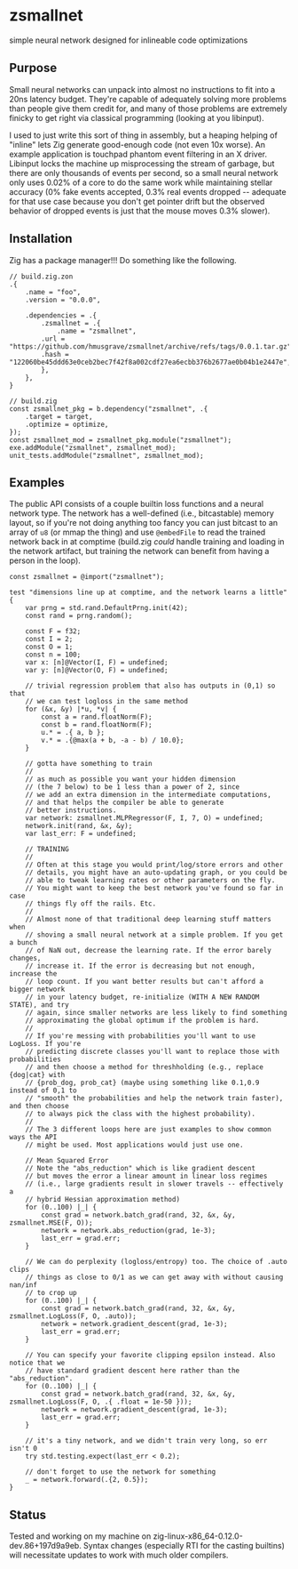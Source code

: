 # zsmallnet

simple neural network designed for inlineable code optimizations

## Purpose

Small neural networks can unpack into almost no instructions to fit into a 20ns latency budget. They're capable of adequately solving more problems than people give them credit for, and many of those problems are extremely finicky to get right via classical programming (looking at you libinput).

I used to just write this sort of thing in assembly, but a heaping helping of "inline" lets Zig generate good-enough code (not even 10x worse). An example application is touchpad phantom event filtering in an X driver. Libinput locks the machine up misprocessing the stream of garbage, but there are only thousands of events per second, so a small neural network only uses 0.02% of a core to do the same work while maintaining stellar accuracy (0% fake events accepted, 0.3% real events dropped -- adequate for that use case because you don't get pointer drift but the observed behavior of dropped events is just that the mouse moves 0.3% slower).

## Installation

Zig has a package manager!!! Do something like the following.

```zig
// build.zig.zon
.{
    .name = "foo",
    .version = "0.0.0",

    .dependencies = .{
        .zsmallnet = .{
            .name = "zsmallnet",
	    .url = "https://github.com/hmusgrave/zsmallnet/archive/refs/tags/0.0.1.tar.gz",
	    .hash = "122060be45ddd63e0ceb2bec7f42f8a002cdf27ea6ecbb376b2677ae0b04b1e2447e",
        },
    },
}
```

```zig
// build.zig
const zsmallnet_pkg = b.dependency("zsmallnet", .{
    .target = target,
    .optimize = optimize,
});
const zsmallnet_mod = zsmallnet_pkg.module("zsmallnet");
exe.addModule("zsmallnet", zsmallnet_mod);
unit_tests.addModule("zsmallnet", zsmallnet_mod);
```

## Examples

The public API consists of a couple builtin loss functions and a neural network type. The network has a well-defined (i.e., bitcastable) memory layout, so if you're not doing anything too fancy you can just bitcast to an array of `u8` (or mmap the thing) and use `@embedFile` to read the trained network back in at comptime (build.zig _could_ handle training and loading in the network artifact, but training the network can benefit from having a person in the loop).

```zig
const zsmallnet = @import("zsmallnet");

test "dimensions line up at comptime, and the network learns a little" {
    var prng = std.rand.DefaultPrng.init(42);
    const rand = prng.random();

    const F = f32;
    const I = 2;
    const O = 1;
    const n = 100;
    var x: [n]@Vector(I, F) = undefined;
    var y: [n]@Vector(O, F) = undefined;

    // trivial regression problem that also has outputs in (0,1) so that
    // we can test logloss in the same method
    for (&x, &y) |*u, *v| {
        const a = rand.floatNorm(F);
        const b = rand.floatNorm(F);
        u.* = .{ a, b };
        v.* = .{@max(a + b, -a - b) / 10.0};
    }

    // gotta have something to train
    // 
    // as much as possible you want your hidden dimension
    // (the 7 below) to be 1 less than a power of 2, since
    // we add an extra dimension in the intermediate computations,
    // and that helps the compiler be able to generate
    // better instructions.
    var network: zsmallnet.MLPRegressor(F, I, 7, O) = undefined;
    network.init(rand, &x, &y);
    var last_err: F = undefined;

    // TRAINING
    // 
    // Often at this stage you would print/log/store errors and other
    // details, you might have an auto-updating graph, or you could be
    // able to tweak learning rates or other parameters on the fly.
    // You might want to keep the best network you've found so far in case
    // things fly off the rails. Etc.
    //
    // Almost none of that traditional deep learning stuff matters when
    // shoving a small neural network at a simple problem. If you get a bunch
    // of NaN out, decrease the learning rate. If the error barely changes,
    // increase it. If the error is decreasing but not enough, increase the
    // loop count. If you want better results but can't afford a bigger network
    // in your latency budget, re-initialize (WITH A NEW RANDOM STATE), and try
    // again, since smaller networks are less likely to find something
    // approximating the global optimum if the problem is hard.
    //
    // If you're messing with probabilities you'll want to use LogLoss. If you're
    // predicting discrete classes you'll want to replace those with probabilities
    // and then choose a method for threshholding (e.g., replace {dog|cat} with
    // {prob_dog, prob_cat} (maybe using something like 0.1,0.9 instead of 0,1 to
    // "smooth" the probabilities and help the network train faster), and then choose
    // to always pick the class with the highest probability).
    // 
    // The 3 different loops here are just examples to show common ways the API
    // might be used. Most applications would just use one.

    // Mean Squared Error
    // Note the "abs_reduction" which is like gradient descent
    // but moves the error a linear amount in linear loss regimes
    // (i.e., large gradients result in slower travels -- effectively a
    // hybrid Hessian approximation method)
    for (0..100) |_| {
        const grad = network.batch_grad(rand, 32, &x, &y, zsmallnet.MSE(F, O));
        network = network.abs_reduction(grad, 1e-3);
        last_err = grad.err;
    }

    // We can do perplexity (logloss/entropy) too. The choice of .auto clips
    // things as close to 0/1 as we can get away with without causing nan/inf
    // to crop up
    for (0..100) |_| {
        const grad = network.batch_grad(rand, 32, &x, &y, zsmallnet.LogLoss(F, O, .auto));
        network = network.gradient_descent(grad, 1e-3);
        last_err = grad.err;
    }

    // You can specify your favorite clipping epsilon instead. Also notice that we
    // have standard gradient descent here rather than the "abs_reduction".
    for (0..100) |_| {
        const grad = network.batch_grad(rand, 32, &x, &y, zsmallnet.LogLoss(F, O, .{ .float = 1e-50 }));
        network = network.gradient_descent(grad, 1e-3);
        last_err = grad.err;
    }

    // it's a tiny network, and we didn't train very long, so err isn't 0
    try std.testing.expect(last_err < 0.2);

    // don't forget to use the network for something
    _ = network.forward(.{2, 0.5});
}
```

## Status

Tested and working on my machine on zig-linux-x86_64-0.12.0-dev.86+197d9a9eb. Syntax changes (especially RTI for the casting builtins) will necessitate updates to work with much older compilers.
